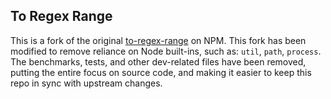 ## To Regex Range

This is a fork of the original [to-regex-range](https://www.npmjs.com/package/to-regex-range) on NPM. This fork has been modified to remove reliance on Node built-ins, such as: `util`, `path`, `process`. The benchmarks, tests, and other dev-related files have been removed, putting the entire focus on source code, and making it easier to keep this repo in sync with upstream changes.
